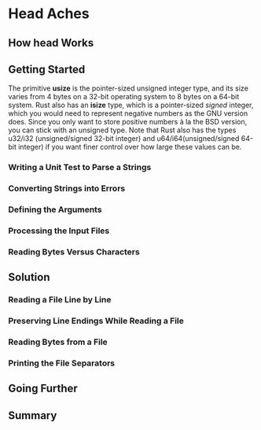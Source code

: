 # Head Aches

## How head Works

## Getting Started

The primitive **usize** is the pointer\-sized unsigned integer type, and its size varies from 4 bytes on a 32-bit operating system to 8 bytes on a 64-bit system. Rust also has an **isize** type, which is a pointer-sized *signed* integer, which you would need to represent negative numbers as the GNU version does. Since you only want to store positive numbers à la the BSD version, you can stick with an unsigned type. Note that Rust also has the types u32/i32 (unsigned/signed 32-bit integer)
and u64/i64(unsigned/signed 64-bit integer) if you want finer control over how large these values can be.


### Writing a Unit Test to Parse a Strings

### Converting Strings into Errors

### Defining the Arguments

### Processing the Input Files

### Reading Bytes Versus Characters

## Solution

### Reading a File Line by Line

### Preserving Line Endings While Reading a File

### Reading Bytes from a File

### Printing the File Separators

## Going Further

## Summary
